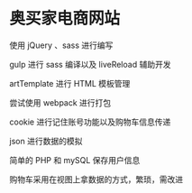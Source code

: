 # 奥买家电商网站

使用 jQuery 、sass 进行编写

gulp 进行 sass 编译以及 liveReload 辅助开发

artTemplate 进行 HTML 模板管理

尝试使用 webpack 进行打包

cookie 进行记住账号功能以及购物车信息传递

json 进行数据的模拟

简单的 PHP 和 mySQL 保存用户信息




购物车采用在视图上拿数据的方式，繁琐，需改进
